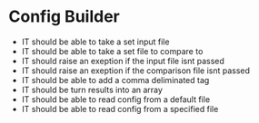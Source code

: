# Config Builder

+ IT should be able to take a set input file
+ IT should be able to take a set file to compare to
+ IT should raise an exeption if the input file isnt passed
+ IT should raise an exeption if the comparison file isnt passed
+ IT should be able to add a comma deliminated tag
+ IT should be turn results into an array
+ IT should be able to read config from a default file
+ IT should be able to read config from a specified file